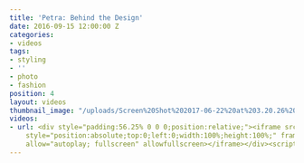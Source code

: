 ```yaml
---
title: 'Petra: Behind the Design'
date: 2016-09-15 12:00:00 Z
categories:
- videos
tags:
- styling
- ''
- photo
- fashion
position: 4
layout: videos
thumbnail_image: "/uploads/Screen%20Shot%202017-06-22%20at%203.20.26%20PM.png"
videos:
- url: <div style="padding:56.25% 0 0 0;position:relative;"><iframe src="https://player.vimeo.com/video/84509126?autoplay=1&title=0&byline=0&portrait=0"
    style="position:absolute;top:0;left:0;width:100%;height:100%;" frameborder="0"
    allow="autoplay; fullscreen" allowfullscreen></iframe></div><script src="https://player.vimeo.com/api/player.js"></script>
---
```


